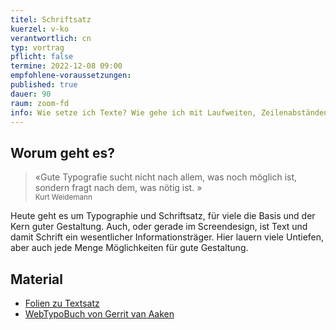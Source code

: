 ```yaml
---
titel: Schriftsatz
kuerzel: v-ko
verantwortlich: cn
typ: vortrag
pflicht: false
termine: 2022-12-08 09:00
empfohlene-voraussetzungen: 
published: true
dauer: 90
raum: zoom-fd
info: Wie setze ich Texte? Wie gehe ich mit Laufweiten, Zeilenabständen und Ausrichtungen um? Diese und ähnliche Fragen werden heute adressiert.
---
```


## Worum geht es?

> «Gute Typografie sucht nicht nach allem, was noch möglich ist, sondern fragt nach dem, was nötig ist.
»<br><small>Kurt Weidemann</small>

Heute geht es um Typographie und Schriftsatz, für viele die Basis und der Kern guter Gestaltung. Auch, oder gerade im Screendesign, ist Text und damit Schrift ein wesentlicher Informationsträger. Hier lauern viele Untiefen, aber auch jede Menge Möglichkeiten für gute Gestaltung.  

## Material
- [Folien zu Textsatz](../../download/inputs/woche-10/textsatz.pdf)
- [WebTypoBuch von Gerrit van Aaken](https://webtypobuch.de/lesen/Kapitel-5/Kapitel-5-4)

